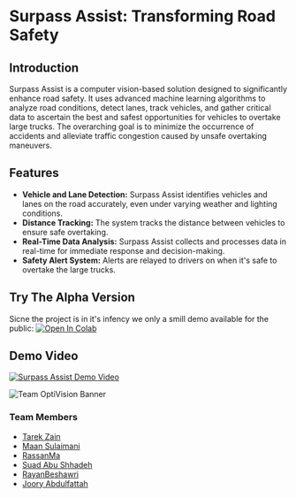 # Surpass Assist: Transforming Road Safety

## Introduction

Surpass Assist is a computer vision-based solution designed to significantly enhance road safety. It uses advanced machine learning algorithms to analyze road conditions, detect lanes, track vehicles, and gather critical data to ascertain the best and safest opportunities for vehicles to overtake large trucks. The overarching goal is to minimize the occurrence of accidents and alleviate traffic congestion caused by unsafe overtaking maneuvers.

## Features

- **Vehicle and Lane Detection:** Surpass Assist identifies vehicles and lanes on the road accurately, even under varying weather and lighting conditions.
- **Distance Tracking:** The system tracks the distance between vehicles to ensure safe overtaking.
- **Real-Time Data Analysis:** Surpass Assist collects and processes data in real-time for immediate response and decision-making.
- **Safety Alert System:** Alerts are relayed to drivers on when it's safe to overtake the large trucks.

## Try The Alpha Version

Sicne the project is in it's infency we only a smill demo available for the public: [![Open In Colab](https://colab.research.google.com/assets/colab-badge.svg)](https://colab.research.google.com/drive/1r0lJmQfBUE35CoIMFeC3QKnnIfxU29P9?usp=sharing)

## Demo Video
[![Surpass Assist Demo Video](http://img.youtube.com/vi/C8QxjVD6yD8/0.jpg)](http://www.youtube.com/watch?v=C8QxjVD6yD8 "Surpass Assist Demo Video")

![Team OptiVision Banner](https://cdn.discordapp.com/attachments/1126133480204554292/1127247949433409536/didhx635-removebg-preview.png)
### Team Members

- [Tarek Zain](https://github.com/zain-codes)
- [Maan Sulaimani](https://github.com/maans2001)
- [RassanMa](https://github.com/RassanMa)
- [Suad Abu Shhadeh](https://www.linkedin.com/in/suad-abu-shhadeh-961600198)
- [RayanBeshawri](https://www.linkedin.com/in/rayan-beshawri)
- [Joory Abdulfattah](https://www.linkedin.com/in/joory-abdulfattah-477a92252)
